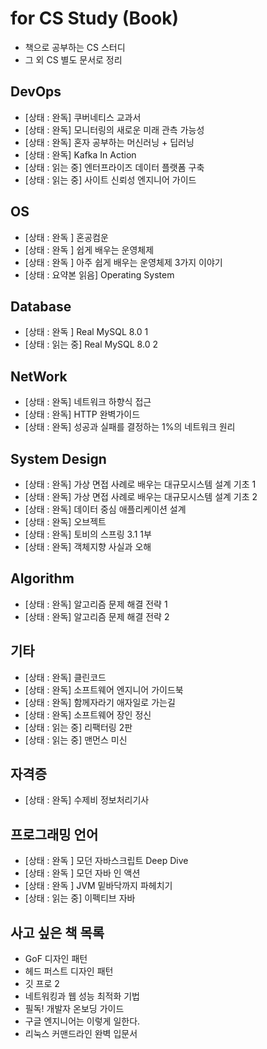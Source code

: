 # for CS Study (Book)

- 책으로 공부하는 CS 스터디
- 그 외 CS 별도 문서로 정리

## DevOps

- [상태 : 완독] 쿠버네티스 교과서
- [상태 : 완독] 모니터링의 새로운 미래 관측 가능성
- [상태 : 완독] 혼자 공부하는 머신러닝 + 딥러닝
- [상태 : 완독] Kafka In Action
- [상태 : 읽는 중] 엔터프라이즈 데이터 플랫폼 구축
- [상태 : 읽는 중] 사이트 신뢰성 엔지니어 가이드

## OS

- [상태 : 완독 ] 혼공컴운
- [상태 : 완독 ] 쉽게 배우는 운영체제
- [상태 : 완독 ] 아주 쉽게 배우는 운영체제 3가지 이야기
- [상태 : 요약본 읽음] Operating System

## Database

- [상태 : 완독 ] Real MySQL 8.0 1
- [상태 : 읽는 중] Real MySQL 8.0 2

## NetWork

- [상태 : 완독] 네트워크 하향식 접근
- [상태 : 완독] HTTP 완벽가이드
- [상태 : 완독] 성공과 실패를 결정하는 1%의 네트워크 원리

## System Design

- [상태 : 완독] 가상 면접 사례로 배우는 대규모시스템 설계 기초 1
- [상태 : 완독] 가상 면접 사례로 배우는 대규모시스템 설계 기초 2
- [상태 : 완독] 데이터 중심 애플리케이션 설계
- [상태 : 완독] 오브젝트
- [상태 : 완독] 토비의 스프링 3.1 1부
- [상태 : 완독] 객체지향 사실과 오해

## Algorithm

- [상태 : 완독] 알고리즘 문제 해결 전략 1
- [상태 : 완독] 알고리즘 문제 해결 전략 2

## 기타

- [상태 : 완독] 클린코드
- [상태 : 완독] 소프트웨어 엔지니어 가이드북
- [상태 : 완독] 함께자라기 애자일로 가는길
- [상태 : 완독] 소프트웨어 장인 정신
- [상태 : 읽는 중] 리팩터링 2판
- [상태 : 읽는 중] 맨먼스 미신

## 자격증

- [상태 : 완독] 수제비 정보처리기사

## 프로그래밍 언어

- [상태 : 완독 ] 모던 자바스크립트 Deep Dive
- [상태 : 완독 ] 모던 자바 인 액션
- [상태 : 완독 ] JVM 밑바닥까지 파헤치기
- [상태 : 읽는 중] 이펙티브 자바

## 사고 싶은 책 목록

- GoF 디자인 패턴
- 헤드 퍼스트 디자인 패턴
- 깃 프로 2
- 네트워킹과 웹 성능 최적화 기법
- 필독! 개발자 온보딩 가이드
- 구글 엔지니어는 이렇게 일한다.
- 리눅스 커맨드라인 완벽 입문서

